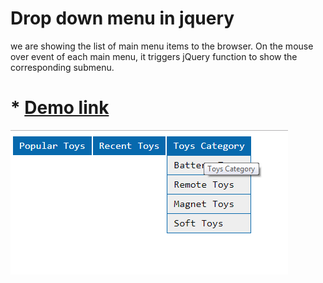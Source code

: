 # Drop down menu in jquery

we are showing the list of main menu items to the browser. On the mouse over event of each main menu, it triggers jQuery function to show the corresponding submenu.

# * <a href="#" target='_blank'>Demo link</a>
   
     
![Demo image](https://github.com/MohitPrakashSharma/drop-down-menu-in-jquery-/blob/master/demo.png)
